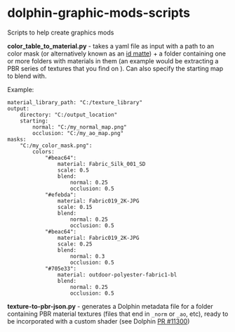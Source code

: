 # dolphin-graphic-mods-scripts
Scripts to help create graphics mods

**color_table_to_material.py** - takes a yaml file as input with a path to an color mask (or alternatively known as an [id matte](https://en.wikipedia.org/wiki/Cryptomatte)) + a folder containing one or more folders with materials in them (an example would be extracting a PBR series of textures that you find on ).  Can also specify the starting map to blend with.

Example:

```
material_library_path: "C:/texture_library"
output:
    directory: "C:/output_location"
    starting:
        normal: "C:/my_normal_map.png"
        occlusion: "C:/my_ao_map.png"
masks:
    "C:/my_color_mask.png":
        colors:
            "#beac64":
                material: Fabric_Silk_001_SD
                scale: 0.5
                blend:
                    normal: 0.25
                    occlusion: 0.5
            "#efebda":
                material: Fabric019_2K-JPG
                scale: 0.15
                blend:
                    normal: 0.25
                    occlusion: 0.5
            "#beac64":
                material: Fabric019_2K-JPG
                scale: 0.25
                blend:
                    normal: 0.3
                    occlusion: 0.5
            "#705e33":
                material: outdoor-polyester-fabric1-bl
                blend:
                    normal: 0.25
                    occlusion: 0.5
```

**texture-to-pbr-json.py** - generates a Dolphin metadata file for a folder containing PBR material textures (files that end in `_norm` or `_ao`, etc), ready to be incorporated with a custom shader (see Dolphin [PR #11300](https://github.com/dolphin-emu/dolphin/pull/11300))
